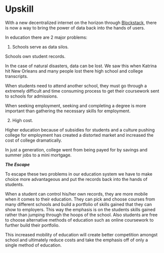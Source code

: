 # Upskill

With a new decentralized internet on the horizon through [Blockstack](http://blockstack.org),
there is now a way to bring the power of data back into the hands of users.

In education there are 2 major problems:

1. Schools serve as data silos.

Schools own student records.

In the case of natural disasters, data can be lost. We saw this when Katrina
hit New Orleans and many people lost there high school and college transcripts. 

When students need to attend another school, they must go through a extremely difficult
and time consuming process to get their coursework sent to schools for admissions.

When seeking employment, seeking and completing a degree is more important than gathering
the necessary skills for employment.


2. High cost.

Higher education because of subsidies for students and a culture pushing college for employment has
created a distorted market and increased the cost of college dramatically.

In just a generation, college went from being payed for by savings and summer jobs to a mini mortgage.

***The Escape***

To escape these two problems in our education system we have to make choice more advantageous and put the records 
back into the hands of students.

When a student can control his/her own records, they are more mobile when it comes to their education.
They can pick and choose courses from many different schools and build a portfolio of skills gained
that they can show to employers. This way the emphasis is on the students skills gained rather than 
jumping through the hoops of the school. Also students are free to choose alternative methods of education
such as online coursework to further build their portfolio.

This increased mobility of education will create better competition amongst school and ultimately reduce costs
and take the emphasis off of only a single method of education.
